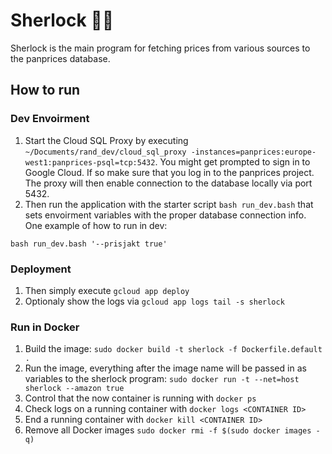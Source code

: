 # Sherlock 🕵🏽
Sherlock is the main program for fetching prices from various sources to the panprices database.

## How to run
### Dev Envoirment
1. Start the Cloud SQL Proxy by executing `~/Documents/rand_dev/cloud_sql_proxy -instances=panprices:europe-west1:panprices-psql=tcp:5432`. You might get prompted to sign in to Google Cloud. If so make sure that you log in to the panprices project. The proxy will then enable connection to the database locally via port 5432.
2. Then run the application with the starter script `bash run_dev.bash` that sets envoirment variables with the proper database connection info. One example of how to run in dev:
```
bash run_dev.bash '--prisjakt true'
```
### Deployment
1. Then simply execute `gcloud app deploy`
2. Optionaly show the logs via `gcloud app logs tail -s sherlock`

### Run in Docker
1. Build the image: `sudo docker build -t sherlock -f Dockerfile.default .`
2. Run the image, everything after the image name will be passed in as variables to the sherlock program: `sudo docker run -t --net=host sherlock --amazon true`
3. Control that the now container is running with `docker ps`
4. Check logs on a running container with `docker logs <CONTAINER ID>`
5. End a running container with `docker kill <CONTAINER ID>`
6. Remove all Docker images `sudo docker rmi -f $(sudo docker images -q)`